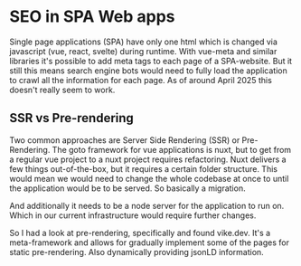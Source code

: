# SEO in SPA Web apps

Single page applications (SPA) have only one html which is changed via javascript (vue, react, svelte) during runtime.
With vue-meta and similar libraries it's possible to add meta tags to each page of a SPA-website.
But it still this means search engine bots would need to fully load the application to crawl all the information for each page.
As of around April 2025 this doesn't really seem to work.

## SSR vs Pre-rendering

Two common approaches are Server Side Rendering (SSR) or Pre-Rendering.
The goto framework for vue applications is nuxt, but to get from a regular
vue project to a nuxt project requires refactoring. Nuxt delivers a few things out-of-the-box,
but it requires a certain folder structure. This would mean we would need to change the whole
codebase at once to until the application would be to be served. So basically a migration. 

And additionally it needs to be a node server for the application to run on.
Which in our current infrastructure would require further changes.

So I had a look at pre-rendering, specifically and found vike.dev. It's a meta-framework
and allows for gradually implement some of the pages for static pre-rendering.
Also dynamically providing jsonLD information.
